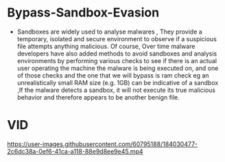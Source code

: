 # Bypass-Sandbox-Evasion

* Sandboxes are widely used to analyse malwares , They provide a temporary, isolated and secure environment to observe if a suspicious file attempts anything malicious. 
Of course, Over time malware developers have also added methods to avoid sandboxes and analysis environments by performing various checks
to see if there is an actual user operating the machine the malware is being executed on, and one of those checks and the one that we will bypass is ram check eg an unrealistically small RAM size (e.g. 1GB) can be indicative of a sandbox ,If the malware detects a sandbox, it will not execute its true malicious behavior and therefore appears to be another benign file. 

# VID 

  https://user-images.githubusercontent.com/60795188/184030477-2c6dc38a-0ef6-41ca-a118-88e9d8ee9e45.mp4

